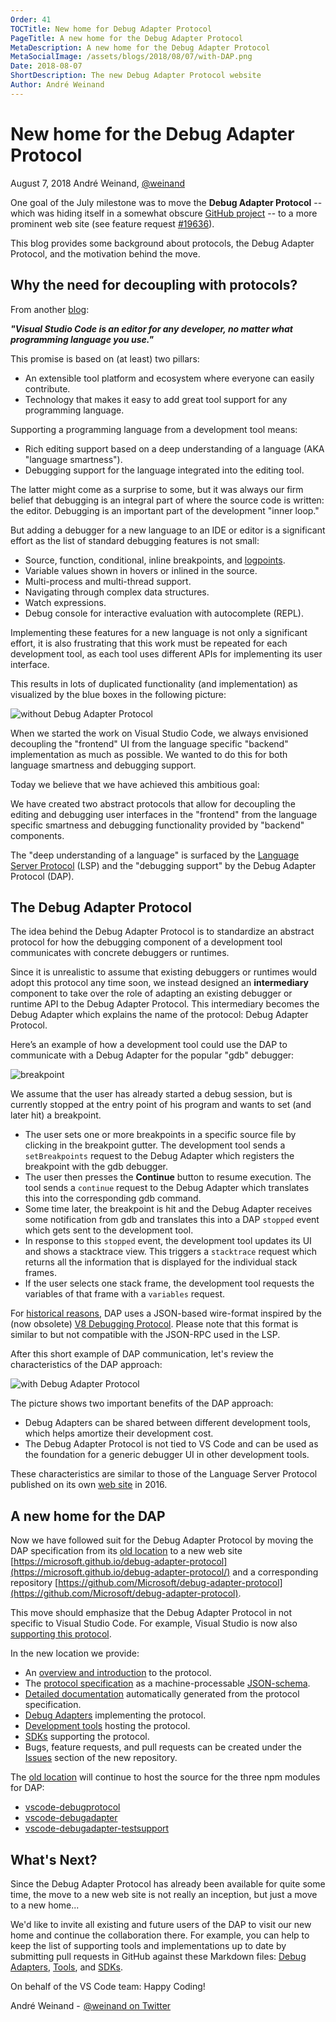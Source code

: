 ```yaml
---
Order: 41
TOCTitle: New home for Debug Adapter Protocol
PageTitle: A new home for the Debug Adapter Protocol
MetaDescription: A new home for the Debug Adapter Protocol
MetaSocialImage: /assets/blogs/2018/08/07/with-DAP.png
Date: 2018-08-07
ShortDescription: The new Debug Adapter Protocol website
Author: André Weinand
---
```

# New home for the Debug Adapter Protocol

August 7, 2018 André Weinand, [@weinand](https://twitter.com/weinand)

One goal of the July milestone was to move the **Debug Adapter Protocol** -- which was hiding itself in a somewhat obscure [GitHub project](https://github.com/Microsoft/vscode-debugadapter-node) -- to a more prominent web site (see feature request [#19636](https://github.com/Microsoft/vscode/issues/19636)).

This blog provides some background about protocols, the Debug Adapter Protocol, and the motivation behind the move.

## Why the need for decoupling with protocols?

From another [blog](https://code.visualstudio.com/blogs/2016/06/27/common-language-protocol):

**_"Visual Studio Code is an editor for any developer, no matter what programming language you use."_**

This promise is based on (at least) two pillars:

- An extensible tool platform and ecosystem where everyone can easily contribute.
- Technology that makes it easy to add great tool support for any programming language.

Supporting a programming language from a development tool means:

- Rich editing support based on a deep understanding of a language (AKA "language smartness").
- Debugging support for the language integrated into the editing tool.

The latter might come as a surprise to some, but it was always our firm belief that debugging is an integral part of where the source code is written: the editor. Debugging is an important part of the development "inner loop."

But adding a debugger for a new language to an IDE or editor is a significant effort as the list of standard debugging features is not small:

- Source, function, conditional, inline breakpoints, and [logpoints](https://code.visualstudio.com/blogs/2018/07/12/introducing-logpoints-and-auto-attach).
- Variable values shown in hovers or inlined in the source.
- Multi-process and multi-thread support.
- Navigating through complex data structures.
- Watch expressions.
- Debug console for interactive evaluation with autocomplete (REPL).

Implementing these features for a new language is not only a significant effort, it is also frustrating that this work must be repeated for each development tool, as each tool uses different APIs for implementing its user interface.

This results in lots of duplicated functionality (and implementation) as visualized by the blue boxes in the following picture:

![without Debug Adapter Protocol](without-DAP.png)

When we started the work on Visual Studio Code, we always envisioned decoupling the "frontend" UI from the language specific "backend" implementation as much as possible. We wanted to do this for both language smartness and debugging support.

Today we believe that we have achieved this ambitious goal:

We have created two abstract protocols that allow for decoupling the editing and debugging user interfaces in the "frontend" from the language specific smartness and debugging functionality provided by "backend" components.

The "deep understanding of a language" is surfaced by the [Language Server Protocol](https://microsoft.github.io/language-server-protocol/) (LSP) and the "debugging support" by the Debug Adapter Protocol (DAP).

## The Debug Adapter Protocol

The idea behind the Debug Adapter Protocol is to standardize an abstract protocol for how the debugging component of a development tool communicates with concrete debuggers or runtimes.

Since it is unrealistic to assume that existing debuggers or runtimes would adopt this protocol any time soon, we instead designed an **intermediary** component to take over the role of adapting an existing debugger or runtime API to the Debug Adapter Protocol. This intermediary becomes the Debug Adapter which explains the name of the protocol: Debug Adapter Protocol.

Here’s an example of how a development tool could use the DAP to communicate with a Debug Adapter for the popular "gdb" debugger:

![breakpoint](breakpoint.png)

We assume that the user has already started a debug session, but is currently stopped at the entry point of his program and wants to set (and later hit) a breakpoint.

- The user sets one or more breakpoints in a specific source file by clicking in the breakpoint gutter. The development tool sends a `setBreakpoints` request to the Debug Adapter which registers the breakpoint with the gdb debugger.
- The user then presses the **Continue** button to resume execution. The tool sends a `continue` request to the Debug Adapter which translates this into the corresponding gdb command.
- Some time later, the breakpoint is hit and the Debug Adapter receives some notification from gdb and translates this into a DAP `stopped` event which gets sent to the development tool.
- In response to this `stopped` event, the development tool updates its UI and shows a stacktrace view. This triggers a `stacktrace` request which returns all the information that is displayed for the individual stack frames.
- If the user selects one stack frame, the development tool requests the variables of that frame with a `variables` request.

For [historical reasons](https://github.com/Microsoft/vscode-debugadapter-node/issues/58), DAP uses a JSON-based wire-format inspired by the (now obsolete) [V8 Debugging Protocol](https://github.com/dtretyakov/node-tools/wiki/Debugging-Protocol). Please note that this format is similar to but not compatible with the JSON-RPC used in the LSP.

After this short example of DAP communication, let's review the characteristics of the DAP approach:

![with Debug Adapter Protocol](with-DAP.png)

The picture shows two important benefits of the DAP approach:

- Debug Adapters can be shared between different development tools, which helps amortize their development cost.
- The Debug Adapter Protocol is not tied to VS Code and can be used as the foundation for a generic debugger UI in other development tools.

These characteristics are similar to those of the Language Server Protocol published on its own [web site](https://microsoft.github.io/language-server-protocol/) in 2016.

## A new home for the DAP

Now we have followed suit for the Debug Adapter Protocol by moving the DAP specification from its [old location](https://github.com/Microsoft/vscode-debugadapter-node) to a new web site [https://microsoft.github.io/debug-adapter-protocol](https://microsoft.github.io/debug-adapter-protocol/) and a corresponding repository [https://github.com/Microsoft/debug-adapter-protocol](https://github.com/Microsoft/debug-adapter-protocol).

This move should emphasize that the Debug Adapter Protocol in not specific to Visual Studio Code. For example, Visual Studio is now also [supporting this protocol](https://blogs.msdn.microsoft.com/visualstudio/2018/03/26/adding-support-for-debug-adapters-to-visual-studio-ide/).

In the new location we provide:

- An [overview and introduction](https://microsoft.github.io/debug-adapter-protocol/overview) to the protocol.
- The [protocol specification](https://microsoft.github.io/debug-adapter-protocol/debugAdapterProtocol.json) as a machine-processable [JSON-schema](http://json-schema.org).
- [Detailed documentation](https://microsoft.github.io/debug-adapter-protocol/specification) automatically generated from the protocol specification.
- [Debug Adapters](https://microsoft.github.io/debug-adapter-protocol/implementors/adapters/) implementing the protocol.
- [Development tools](https://microsoft.github.io/debug-adapter-protocol/implementors/tools/) hosting the protocol.
- [SDKs](https://microsoft.github.io/debug-adapter-protocol/implementors/sdks/) supporting the protocol.
- Bugs, feature requests, and pull requests can be created under the [Issues](https://github.com/Microsoft/debug-adapter-protocol/issues) section of the new repository.

The [old location](https://github.com/Microsoft/vscode-debugadapter-node) will continue to host the source for the three npm modules for DAP:

- [vscode-debugprotocol](https://www.npmjs.com/package/vscode-debugprotocol)
- [vscode-debugadapter](https://www.npmjs.com/package/vscode-debugadapter)
- [vscode-debugadapter-testsupport](https://www.npmjs.com/package/vscode-debugadapter-testsupport)

## What's Next?

Since the Debug Adapter Protocol has already been available for quite some time, the move to a new web site is not really an inception, but just a move to a new home...

We'd like to invite all existing and future users of the DAP to visit our new home and continue the collaboration there. For example, you can help to keep the list of supporting tools and implementations up to date by submitting pull requests in GitHub against these Markdown files:
[Debug Adapters](https://github.com/Microsoft/debug-adapter-protocol/blob/gh-pages/_implementors/adapters.md),
[Tools](https://github.com/Microsoft/debug-adapter-protocol/blob/gh-pages/_implementors/tools.md), and
[SDKs](https://github.com/Microsoft/debug-adapter-protocol/blob/gh-pages/_implementors/sdks.md).

On behalf of the VS Code team: Happy Coding!

André Weinand -  [@weinand on Twitter](https://twitter.com/weinand)